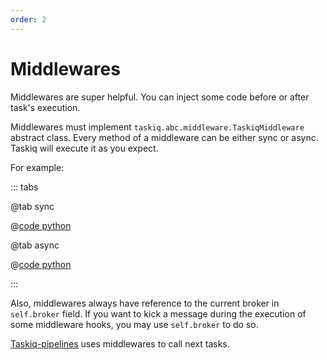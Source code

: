 ```yaml
---
order: 2
---
```


# Middlewares

Middlewares are super helpful. You can inject some code before or after task's execution.

Middlewares must implement `taskiq.abc.middleware.TaskiqMiddleware` abstract class.
Every method of a middleware can be either sync or async. Taskiq will execute it
as you expect.

For example:

::: tabs

@tab sync

@[code python](../examples/extending/middleware_sync.py)

@tab async

@[code python](../examples/extending/middleware_async.py)

:::

Also, middlewares always have reference to the current broker in `self.broker` field.
If you want to kick a message during the execution of some middleware hooks, you
may use `self.broker` to do so.

[Taskiq-pipelines](https://github.com/taskiq-python/taskiq-pipelines) uses middlewares to
call next tasks.
